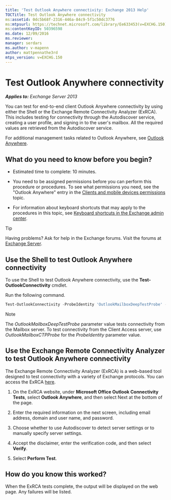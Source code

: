 ```yaml
---
title: 'Test Outlook Anywhere connectivity: Exchange 2013 Help'
TOCTitle: Test Outlook Anywhere connectivity
ms:assetid: 0dc5b68f-2316-446a-84c9-5f1c50dc3776
ms:mtpsurl: https://technet.microsoft.com/library/Ee633453(v=EXCHG.150)
ms:contentKeyID: 50396598
ms.date: 12/09/2016
ms.reviewer: 
manager: serdars
ms.author: v-mapenn
author: mattpennathe3rd
mtps_version: v=EXCHG.150
---
```


# Test Outlook Anywhere connectivity

_**Applies to:** Exchange Server 2013_

You can test for end-to-end client Outlook Anywhere connectivity by using either the Shell or the Exchange Remote Connectivity Analyzer (ExRCA). This includes testing for connectivity through the Autodiscover service, creating a user profile, and signing in to the user's mailbox. All the required values are retrieved from the Autodiscover service.

For additional management tasks related to Outlook Anywhere, see [Outlook Anywhere](outlook-anywhere-exchange-2013-help.md).

## What do you need to know before you begin?

- Estimated time to complete: 10 minutes.

- You need to be assigned permissions before you can perform this procedure or procedures. To see what permissions you need, see the "Outlook Anywhere" entry in the [Clients and mobile devices permissions](clients-and-mobile-devices-permissions-exchange-2013-help.md) topic.

- For information about keyboard shortcuts that may apply to the procedures in this topic, see [Keyboard shortcuts in the Exchange admin center](keyboard-shortcuts-in-the-exchange-admin-center-2013-help.md).

> [!TIP]
> Having problems? Ask for help in the Exchange forums. Visit the forums at [Exchange Server](https://go.microsoft.com/fwlink/p/?linkid=60612).

## Use the Shell to test Outlook Anywhere connectivity

To use the Shell to test Outlook Anywhere connectivity, use the **Test-OutlookConnectivity** cmdlet.

Run the following command.

```powershell
Test-OutlookConnectivity -ProbeIdentity 'OutlookMailboxDeepTestProbe' -MailboxId tony@contoso.com -Hostname contoso.com
```

> [!NOTE]
> The <EM>OutlookMailboxDeepTestProbe</EM> parameter value tests connectivity from the Mailbox server. To test connectivity from the Client Access server, use <EM>OutlookMailboxCTPProbe</EM> for the <EM>ProbeIdentity</EM> parameter value.

## Use the Exchange Remote Connectivity Analyzer to test Outlook Anywhere connectivity

The Exchange Remote Connectivity Analyzer (ExRCA) is a web-based tool designed to test connectivity with a variety of Exchange protocols. You can access the ExRCA [here](https://go.microsoft.com/fwlink/p/?linkid=167905).

1. On the ExRCA website, under **Microsoft Office Outlook Connectivity Tests**, select **Outlook Anywhere**, and then select Next at the bottom of the page.

2. Enter the required information on the next screen, including email address, domain and user name, and password.

3. Choose whether to use Autodiscover to detect server settings or to manually specify server settings.

4. Accept the disclaimer, enter the verification code, and then select **Verify**.

5. Select **Perform Test**.

## How do you know this worked?

When the ExRCA tests complete, the output will be displayed on the web page. Any failures will be listed.
